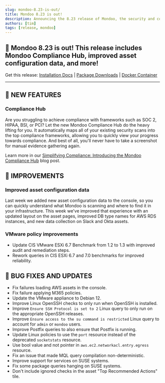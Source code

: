 ```yaml
---
slug: mondoo-8.23-is-out/
title: Mondoo 8.23 is out!
description: Announcing the 8.23 release of Mondoo, the security and compliance platform that prioritizes risks that matter most in your infrastructure.
authors: [tim]
tags: [release, mondoo]
---
```


## 🥳 Mondoo 8.23 is out! This release includes Mondoo Compliance Hub, improved asset configuration data, and more!

Get this release: [Installation Docs](/cnspec/) | [Package Downloads](https://releases.mondoo.com/cnspec/) | [Docker Container](https://hub.docker.com/r/mondoo/cnspec)

---

## 🎉 NEW FEATURES

### Compliance Hub

Are you struggling to achieve compliance with frameworks such as SOC 2, HIPAA, BSI, or PCI? Let the new Mondoo Compliance Hub do the heavy lifting for you. It automatically maps all of your existing security scans into the top compliance frameworks, allowing you to quickly view your progress towards compliance. And best of all, you'll never have to take a screenshot for manual evidence gathering again.

Learn more in our [Simplifying Compliance: Introducing the Mondoo Compliance Hub](https://mondoo.com/blog/simplifying-compliance-introducing-the-mondoo-compliance-hub) blog post.

## 🧹 IMPROVEMENTS

### Improved asset configuration data

Last week we added new asset configuration data to the console, so you can quickly understand what Mondoo is scanning and where to find it in your infrastructure. This week we've improved that experience with an updated layout on the asset pages, improved DB type names for AWS RDS instances, and new data collection on Slack and Okta assets.

### VMware policy improvements

- Update CIS VMware ESXi 6.7 Benchmark from 1.2 to 1.3 with improved audit and remediation steps.
- Rework queries in CIS ESXi 6.7 and 7.0 benchmarks for improved reliability.

## 🐛 BUG FIXES AND UPDATES

- Fix failures loading AWS assets in the console.
- Fix failure applying M365 policies.
- Update the VMware appliance to Debian 12.
- Improve Linux OpenSSH checks to only run when OpenSSH is installed.
- Improve `Ensure SSH Protocol is set to 2` Linux query to only run on the appropriate OpenSSH releases.
- Improve `Ensure access to the su command is restricted` Linux query to account for `admin` or `mondoo` users.
- Improve Postfix queries to also ensure that Postfix is running.
- Update Linux policies to use the `port` resource instead of the deprecated `socketstats` resource.
- Use bool value and not pointer in `aws.ec2.networkacl.entry.egress` resource.
- Fix an issue that made MQL query compilation non-deterministic.
- Improve support for services on SUSE systems.
- Fix some package queries hanging on SUSE systems.
- Don't include ignored checks in the asset "Top Recommended Actions" tile.
